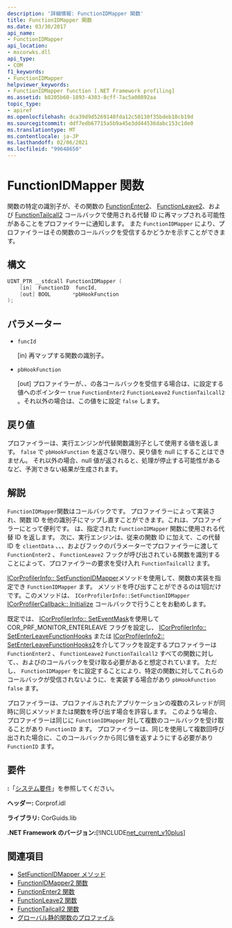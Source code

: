 ```yaml
---
description: '詳細情報: FunctionIDMapper 関数'
title: FunctionIDMapper 関数
ms.date: 03/30/2017
api_name:
- FunctionIDMapper
api_location:
- mscorwks.dll
api_type:
- COM
f1_keywords:
- FunctionIDMapper
helpviewer_keywords:
- FunctionIDMapper function [.NET Framework profiling]
ms.assetid: b8205b60-1893-4303-8cff-7ac5a00892aa
topic_type:
- apiref
ms.openlocfilehash: dca39d9d5269148fda12c50130f35bdeb10cb19d
ms.sourcegitcommit: ddf7edb67715a5b9a45e3dd44536dabc153c1de0
ms.translationtype: MT
ms.contentlocale: ja-JP
ms.lasthandoff: 02/06/2021
ms.locfileid: "99648650"
---
```

# <a name="functionidmapper-function"></a>FunctionIDMapper 関数

関数の特定の識別子が、その関数の [FunctionEnter2](functionenter2-function.md)、 [FunctionLeave2](functionleave2-function.md)、および [FunctionTailcall2](functiontailcall2-function.md) コールバックで使用される代替 ID に再マップされる可能性があることをプロファイラーに通知します。 また `FunctionIDMapper` により、プロファイラーはその関数のコールバックを受信するかどうかを示すことができます。  
  
## <a name="syntax"></a>構文  
  
```cpp  
UINT_PTR __stdcall FunctionIDMapper (  
    [in]  FunctionID  funcId,
    [out] BOOL       *pbHookFunction  
);  
```  
  
## <a name="parameters"></a>パラメーター

- `funcId`

  \[in) 再マップする関数の識別子。

- `pbHookFunction`

  \[out] プロファイラーが、、の各コールバックを受信する場合は、に設定する値へのポインター `true` `FunctionEnter2` `FunctionLeave2` `FunctionTailcall2` 。それ以外の場合は、この値をに設定 `false` します。

## <a name="return-value"></a>戻り値  

 プロファイラーは、実行エンジンが代替関数識別子として使用する値を返します。 `false` で `pbHookFunction` を返さない限り、戻り値を null にすることはできません。 それ以外の場合、null 値が返されると、処理が停止する可能性があるなど、予測できない結果が生成されます。  
  
## <a name="remarks"></a>解説  

 `FunctionIDMapper`関数はコールバックです。 プロファイラーによって実装され、関数 ID を他の識別子にマップし直すことができます。これは、プロファイラーにとって便利です。 は、指定された `FunctionIDMapper` 関数に使用される代替 ID を返します。 次に、実行エンジンは、従来の関数 ID に加えて、この代替 ID を `clientData` 、、、およびフックのパラメーターでプロファイラーに渡して `FunctionEnter2` 、 `FunctionLeave2` フックが呼び出されている関数を識別することによって、プロファイラーの要求を受け入れ `FunctionTailcall2` ます。  
  
 [ICorProfilerInfo:: SetFunctionIDMapper](icorprofilerinfo-setfunctionidmapper-method.md)メソッドを使用して、関数の実装を指定でき `FunctionIDMapper` ます。 メソッドを呼び出すことができるのは1回だけです。このメソッドは、 `ICorProfilerInfo::SetFunctionIDMapper` [ICorProfilerCallback:: Initialize](icorprofilercallback-initialize-method.md) コールバックで行うことをお勧めします。  
  
 既定では、 [ICorProfilerInfo:: SetEventMask](icorprofilerinfo-seteventmask-method.md)を使用して COR_PRF_MONITOR_ENTERLEAVE フラグを設定し、 [ICorProfilerInfo:: SetEnterLeaveFunctionHooks](icorprofilerinfo-setenterleavefunctionhooks-method.md) または [ICorProfilerInfo2:: SetEnterLeaveFunctionHooks2](icorprofilerinfo2-setenterleavefunctionhooks2-method.md)を介してフックを設定するプロファイラーは `FunctionEnter2` 、 `FunctionLeave2` `FunctionTailcall2` すべての関数に対して、、およびのコールバックを受け取る必要があると想定されています。 ただし、 `FunctionIDMapper` をに設定することにより、特定の関数に対してこれらのコールバックが受信されないように、を実装する場合があり `pbHookFunction` `false` ます。  
  
 プロファイラーは、プロファイルされたアプリケーションの複数のスレッドが同時に同じメソッドまたは関数を呼び出す場合を許容します。 このような場合、プロファイラーは同じに `FunctionIDMapper` 対して複数のコールバックを受け取ることがあり `FunctionID` ます。 プロファイラーは、同じを使用して複数回呼び出された場合に、このコールバックから同じ値を返すようにする必要があり `FunctionID` ます。  
  
## <a name="requirements"></a>要件  

 **:**「[システム要件](../../get-started/system-requirements.md)」を参照してください。  
  
 **ヘッダー:** Corprof.idl  
  
 **ライブラリ:** CorGuids.lib  
  
 **.NET Framework のバージョン:**[!INCLUDE[net_current_v10plus](../../../../includes/net-current-v10plus-md.md)]  
  
## <a name="see-also"></a>関連項目

- [SetFunctionIDMapper メソッド](icorprofilerinfo-setfunctionidmapper-method.md)
- [FunctionIDMapper2 関数](functionidmapper2-function.md)
- [FunctionEnter2 関数](functionenter2-function.md)
- [FunctionLeave2 関数](functionleave2-function.md)
- [FunctionTailcall2 関数](functiontailcall2-function.md)
- [グローバル静的関数のプロファイル](profiling-global-static-functions.md)
